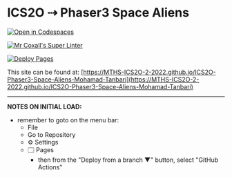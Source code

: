 # ICS2O ⇢ Phaser3 Space Aliens

[![Open in Codespaces](https://classroom.github.com/assets/launch-codespace-7f7980b617ed060a017424585567c406b6ee15c891e84e1186181d67ecf80aa0.svg)](https://classroom.github.com/open-in-codespaces?assignment_repo_id=10856936)

[![Mr Coxall's Super Linter](https://github.com/MTHS-ICS2O-2-2022/ICS2O-Phaser3-Space-Aliens-Mohamad-Tanbari/workflows/Mr%20Coxall's%20Super%20Linter/badge.svg)](https://github.com/MTHS-ICS2O-2-2022/ICS2O-Phaser3-Space-Aliens-Mohamad-Tanbari/actions)

[![Deploy Pages](https://github.com/MTHS-ICS2O-2-2022/ICS2O-Phaser3-Space-Aliens-Mohamad-Tanbari/workflows/Deploy%20Pages/badge.svg)](https://github.com/MTHS-ICS2O-2-2022/ICS2O-Phaser3-Space-Aliens-Mohamad-Tanbari/actions)

This site can be found at: [https://MTHS-ICS2O-2-2022.github.io/ICS2O-Phaser3-Space-Aliens-Mohamad-Tanbari](https://MTHS-ICS2O-2-2022.github.io/ICS2O-Phaser3-Space-Aliens-Mohamad-Tanbari)

---

**NOTES ON INITIAL LOAD:**
- remember to goto on the menu bar:
  - File
  - Go to Repository
  - ⚙ Settings
  - 🗔 Pages
    - then from the "Deploy from a branch ▼" button, select "GitHub Actions"
